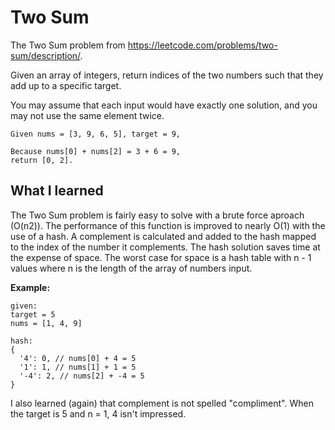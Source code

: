 # Two Sum
The Two Sum problem from https://leetcode.com/problems/two-sum/description/.

Given an array of integers, return indices of the two numbers such that they add up to a
specific target.

You may assume that each input would have exactly one solution, and you may not use the same
element twice.

```
Given nums = [3, 9, 6, 5], target = 9,

Because nums[0] + nums[2] = 3 + 6 = 9,
return [0, 2].
```

## What I learned
The Two Sum problem is fairly easy to solve with a brute force aproach (O(n2)). The performance of
this function is improved to nearly O(1) with the use of a hash. A complement is calculated and
added to the hash mapped to the index of the number it complements. The hash solution saves time at
the expense of space. The worst case for space is a hash table with n - 1 values where n is the
length of the array of numbers input.

**Example:**
```
given:
target = 5
nums = [1, 4, 9]

hash:
{
  '4': 0, // nums[0] + 4 = 5
  '1': 1, // nums[1] + 1 = 5
  '-4': 2, // nums[2] + -4 = 5
}
```

I also learned (again) that complement is not spelled "compliment". When the target is 5 and n = 1,
4 isn't impressed.
